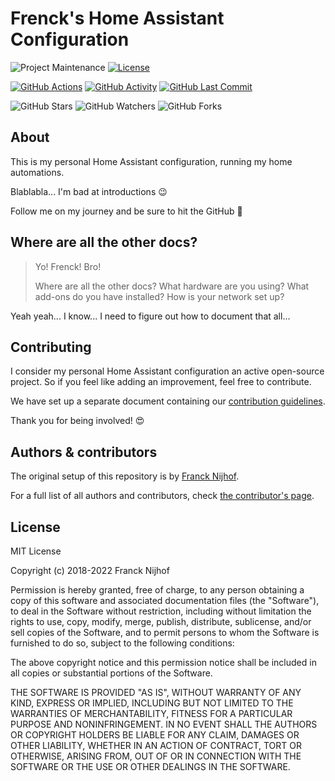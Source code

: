 # Frenck's Home Assistant Configuration

![Project Maintenance][maintenance-shield]
[![License][license-shield]](LICENSE.md)

[![GitHub Actions][actions-shield]][actions]
[![GitHub Activity][commits-shield]][commits]
[![GitHub Last Commit][last-commit-shield]][commits]

![GitHub Stars][stars-shield]
![GitHub Watchers][watchers-shield]
![GitHub Forks][forks-shield]

## About

This is my personal Home Assistant configuration, running my home automations.

Blablabla... I'm bad at introductions :wink:

Follow me on my journey and be sure to hit the GitHub :star2:

## Where are all the other docs?

> Yo! Frenck! Bro!
>
> Where are all the other docs? What hardware are you using?
> What add-ons do you have installed?
> How is your network set up?

Yeah yeah... I know...
I need to figure out how to document that all...

## Contributing

I consider my personal Home Assistant configuration an active open-source project.
So if you feel like adding an improvement, feel free to contribute.

We have set up a separate document containing our
[contribution guidelines](.github/CONTRIBUTING.md).

Thank you for being involved! :heart_eyes:

## Authors & contributors

The original setup of this repository is by [Franck Nijhof][frenck].

For a full list of all authors and contributors,
check [the contributor's page][contributors].

## License

MIT License

Copyright (c) 2018-2022 Franck Nijhof

Permission is hereby granted, free of charge, to any person obtaining a copy
of this software and associated documentation files (the "Software"), to deal
in the Software without restriction, including without limitation the rights
to use, copy, modify, merge, publish, distribute, sublicense, and/or sell
copies of the Software, and to permit persons to whom the Software is
furnished to do so, subject to the following conditions:

The above copyright notice and this permission notice shall be included in all
copies or substantial portions of the Software.

THE SOFTWARE IS PROVIDED "AS IS", WITHOUT WARRANTY OF ANY KIND, EXPRESS OR
IMPLIED, INCLUDING BUT NOT LIMITED TO THE WARRANTIES OF MERCHANTABILITY,
FITNESS FOR A PARTICULAR PURPOSE AND NONINFRINGEMENT. IN NO EVENT SHALL THE
AUTHORS OR COPYRIGHT HOLDERS BE LIABLE FOR ANY CLAIM, DAMAGES OR OTHER
LIABILITY, WHETHER IN AN ACTION OF CONTRACT, TORT OR OTHERWISE, ARISING FROM,
OUT OF OR IN CONNECTION WITH THE SOFTWARE OR THE USE OR OTHER DEALINGS IN THE
SOFTWARE.

[commits-shield]: https://img.shields.io/github/commit-activity/y/frenck/home-assistant-config.svg
[commits]: https://github.com/frenck/home-assistant-config/commits/master
[contributors]: https://github.com/frenck/home-assistant-config/graphs/contributors
[frenck]: https://github.com/frenck
[actions-shield]: https://github.com/frenck/home-assistant-config/workflows/Home%20Assistant%20CI/badge.svg
[actions]: https://github.com/frenck/home-assistant-config/actions
[home-assistant]: https://home-assistant.io
[issue]: https://github.com/frenck/home-assistant-config/issues
[license-shield]: https://img.shields.io/github/license/frenck/home-assistant-config.svg
[maintenance-shield]: https://img.shields.io/maintenance/yes/2020.svg
[last-commit-shield]: https://img.shields.io/github/last-commit/frenck/home-assistant-config.svg
[stars-shield]: https://img.shields.io/github/stars/frenck/home-assistant-config.svg?style=social&label=Stars
[forks-shield]: https://img.shields.io/github/forks/frenck/home-assistant-config.svg?style=social&label=Forks
[watchers-shield]: https://img.shields.io/github/watchers/frenck/home-assistant-config.svg?style=social&label=Watchers

